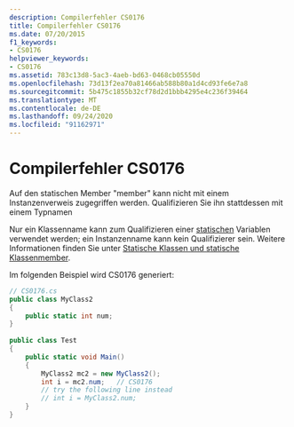 ```yaml
---
description: Compilerfehler CS0176
title: Compilerfehler CS0176
ms.date: 07/20/2015
f1_keywords:
- CS0176
helpviewer_keywords:
- CS0176
ms.assetid: 783c13d8-5ac3-4aeb-bd63-0468cb05550d
ms.openlocfilehash: 73d13f2ea70a81466ab588b80a1d4cd93fe6e7a8
ms.sourcegitcommit: 5b475c1855b32cf78d2d1bbb4295e4c236f39464
ms.translationtype: MT
ms.contentlocale: de-DE
ms.lasthandoff: 09/24/2020
ms.locfileid: "91162971"
---
```

# <a name="compiler-error-cs0176"></a>Compilerfehler CS0176

Auf den statischen Member "member" kann nicht mit einem Instanzenverweis zugegriffen werden. Qualifizieren Sie ihn stattdessen mit einem Typnamen  
  
 Nur ein Klassenname kann zum Qualifizieren einer [statischen](../language-reference/keywords/static.md) Variablen verwendet werden; ein Instanzenname kann kein Qualifizierer sein. Weitere Informationen finden Sie unter [Statische Klassen und statische Klassenmember](../programming-guide/classes-and-structs/static-classes-and-static-class-members.md).  
  
 Im folgenden Beispiel wird CS0176 generiert:  
  
```csharp  
// CS0176.cs  
public class MyClass2  
{  
    public static int num;  
}  
  
public class Test  
{  
    public static void Main()  
    {  
        MyClass2 mc2 = new MyClass2();  
        int i = mc2.num;   // CS0176  
        // try the following line instead  
        // int i = MyClass2.num;  
    }  
}  
```
